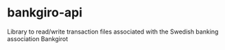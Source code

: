# bankgiro-api
Library to read/write transaction files associated with the Swedish banking association Bankgirot
